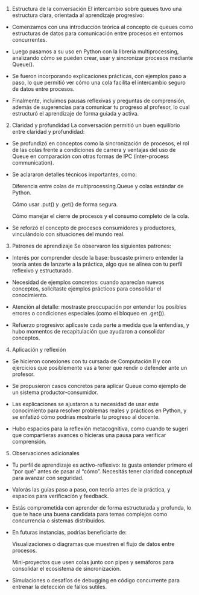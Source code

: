 1. Estructura de la conversación
El intercambio sobre queues tuvo una estructura clara, orientada al aprendizaje progresivo:

- Comenzamos con una introducción teórica al concepto de queues como estructuras de datos para comunicación entre procesos en entornos concurrentes.

- Luego pasamos a su uso en Python con la librería multiprocessing, analizando cómo se pueden crear, usar y sincronizar procesos mediante Queue().

- Se fueron incorporando explicaciones prácticas, con ejemplos paso a paso, lo que permitió ver cómo una cola facilita el intercambio seguro de datos entre procesos.

- Finalmente, incluimos pausas reflexivas y preguntas de comprensión, además de sugerencias para comunicar tu progreso al profesor, lo cual estructuró el aprendizaje de forma guiada y activa.

2. Claridad y profundidad
La conversación permitió un buen equilibrio entre claridad y profundidad:

- Se profundizó en conceptos como la sincronización de procesos, el rol de las colas frente a condiciones de carrera y ventajas del uso de Queue en comparación con otras formas de IPC (inter-process communication).

- Se aclararon detalles técnicos importantes, como:

    Diferencia entre colas de multiprocessing.Queue y colas estándar de Python.

    Cómo usar .put() y .get() de forma segura.

    Cómo manejar el cierre de procesos y el consumo completo de la cola.

- Se reforzó el concepto de procesos consumidores y productores, vinculándolo con situaciones del mundo real.

3. Patrones de aprendizaje
Se observaron los siguientes patrones:

- Interés por comprender desde la base: buscaste primero entender la teoría antes de lanzarte a la práctica, algo que se alinea con tu perfil reflexivo y estructurado.

- Necesidad de ejemplos concretos: cuando aparecían nuevos conceptos, solicitaste ejemplos prácticos para consolidar el conocimiento.

- Atención al detalle: mostraste preocupación por entender los posibles errores o condiciones especiales (como el bloqueo en .get()).

- Refuerzo progresivo: aplicaste cada parte a medida que la entendías, y hubo momentos de recapitulación que ayudaron a consolidar conceptos.

4. Aplicación y reflexión
- Se hicieron conexiones con tu cursada de Computación II y con ejercicios que posiblemente vas a tener que rendir o defender ante un profesor.

- Se propusieron casos concretos para aplicar Queue como ejemplo de un sistema productor-consumidor.

- Las explicaciones se ajustaron a tu necesidad de usar este conocimiento para resolver problemas reales y prácticos en Python, y se enfatizó cómo podrías mostrarle tu progreso al docente.

- Hubo espacios para la reflexión metacognitiva, como cuando te sugerí que compartieras avances o hicieras una pausa para verificar comprensión.

5. Observaciones adicionales
- Tu perfil de aprendizaje es activo-reflexivo: te gusta entender primero el “por qué” antes de pasar al “cómo”. Necesitás tener claridad conceptual para avanzar con seguridad.

- Valorás las guías paso a paso, con teoría antes de la práctica, y espacios para verificación y feedback.

- Estás comprometida con aprender de forma estructurada y profunda, lo que te hace una buena candidata para temas complejos como concurrencia o sistemas distribuidos.

- En futuras instancias, podrías beneficiarte de:

    Visualizaciones o diagramas que muestren el flujo de datos entre procesos.

    Mini-proyectos que usen colas junto con pipes y semáforos para consolidar el ecosistema de sincronización.

- Simulaciones o desafíos de debugging en código concurrente para entrenar la detección de fallos sutiles.